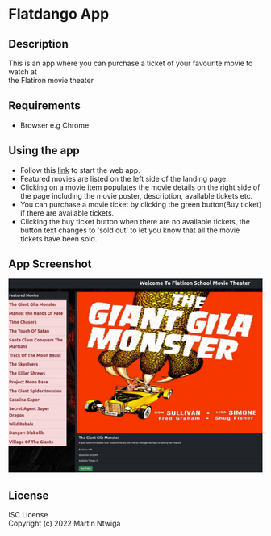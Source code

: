# Flatdango App

## Description
This is an app where you can purchase a ticket of your favourite movie to watch at <br>the Flatiron movie theater

## Requirements
* Browser e.g Chrome


## Using the app
* Follow this [link](https://ntwigamartin.github.io/Flatdango/) to start the web app.
* Featured movies are listed on the left side of the landing page.
* Clicking on a movie item populates the movie details on the right side of the page including the movie poster, description, available tickets etc.
* You can purchase a movie ticket by clicking the green button(Buy ticket) if there are available tickets.
* Clicking the buy ticket button when there are no available tickets, the button text changes to 'sold out' to let you know that all the movie tickets have been sold.

## App Screenshot
<img src="./images/img 4.png">

## License
ISC License <br>
Copyright (c) 2022 Martin Ntwiga
